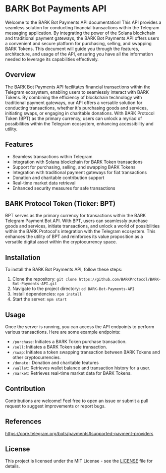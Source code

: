 # BARK Bot Payments API

Welcome to the BARK Bot Payments API documentation! This API provides a seamless solution for conducting financial transactions within the Telegram messaging application. By integrating the power of the Solana blockchain and traditional payment gateways, the BARK Bot Payments API offers users a convenient and secure platform for purchasing, selling, and swapping BARK Tokens. This document will guide you through the features, architecture, and usage of the API, ensuring you have all the information needed to leverage its capabilities effectively.

## Overview

The BARK Bot Payments API facilitates financial transactions within the Telegram ecosystem, enabling users to seamlessly interact with BARK Tokens. By combining the efficiency of blockchain technology with traditional payment gateways, our API offers a versatile solution for conducting transactions, whether it's purchasing goods and services, initiating swaps, or engaging in charitable donations. With BARK Protocol Token (BPT) as the primary currency, users can unlock a myriad of possibilities within the Telegram ecosystem, enhancing accessibility and utility.

## Features

- Seamless transactions within Telegram
- Integration with Solana blockchain for BARK Token transactions
- Support for purchasing, selling, and swapping BARK Tokens
- Integration with traditional payment gateways for fiat transactions
- Donation and charitable contribution support
- Real-time market data retrieval
- Enhanced security measures for safe transactions

## BARK Protocol Token (Ticker: BPT)

BPT serves as the primary currency for transactions within the BARK Telegram Payment Bot API. With BPT, users can seamlessly purchase goods and services, initiate transactions, and unlock a world of possibilities within the BARK Protocol's integration with the Telegram ecosystem. This enhances the utility of BPT and reinforces its value proposition as a versatile digital asset within the cryptocurrency space.

## Installation

To install the BARK Bot Payments API, follow these steps:

1. Clone the repository: `git clone https://github.com/BARKProtocol/BARK-Bot-Payments-API.git`
2. Navigate to the project directory: `cd BARK-Bot-Payments-API`
3. Install dependencies: `npm install`
4. Start the server: `npm start`

## Usage

Once the server is running, you can access the API endpoints to perform various transactions. Here are some example endpoints:

- `/purchase`: Initiates a BARK Token purchase transaction.
- `/sell`: Initiates a BARK Token sale transaction.
- `/swap`: Initiates a token swapping transaction between BARK Tokens and other cryptocurrencies.
- `/donate` : Donation and charitable features
- `/wallet`: Retrieves wallet balance and transaction history for a user.
- `/market`: Retrieves real-time market data for BARK Tokens.

## Contribution

Contributions are welcome! Feel free to open an issue or submit a pull request to suggest improvements or report bugs.

## References

https://core.telegram.org/bots/payments#supported-payment-providers

## License

This project is licensed under the MIT License - see the [LICENSE](LICENSE) file for details.
